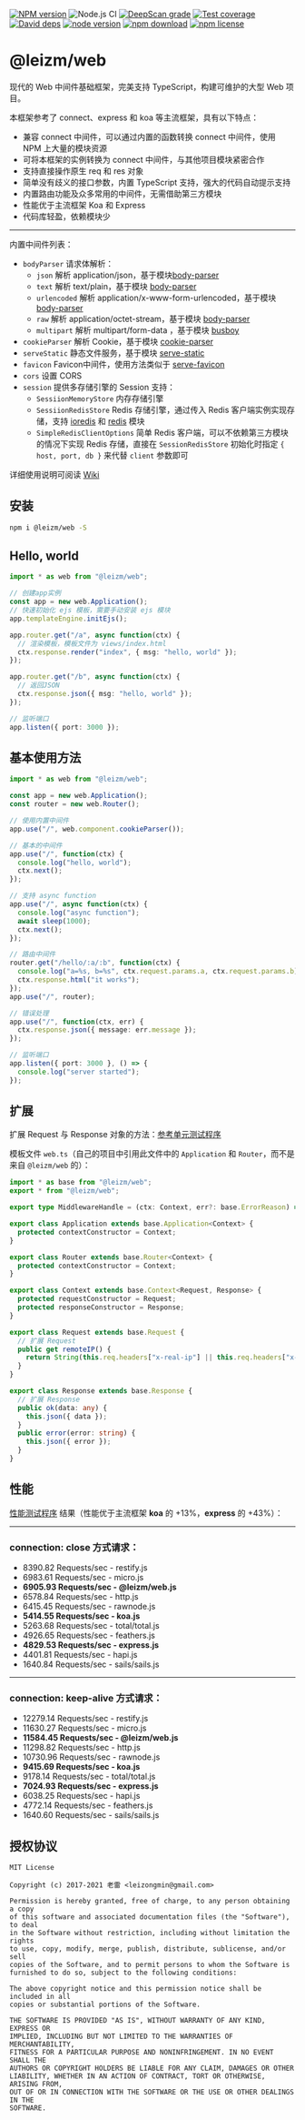 [![NPM version][npm-image]][npm-url]
![Node.js CI](https://github.com/leizongmin/leizm-web/workflows/Node.js%20CI/badge.svg)
[![DeepScan grade](https://deepscan.io/api/projects/2695/branches/18968/badge/grade.svg)](https://deepscan.io/dashboard#view=project&pid=2695&bid=18968)
[![Test coverage][coveralls-image]][coveralls-url]
[![David deps][david-image]][david-url]
[![node version][node-image]][node-url]
[![npm download][download-image]][download-url]
[![npm license][license-image]][download-url]

[npm-image]: https://img.shields.io/npm/v/@leizm/web.svg?style=flat-square
[npm-url]: https://npmjs.org/package/@leizm/web
[coveralls-image]: https://img.shields.io/coveralls/leizongmin/leizm-web.svg?style=flat-square
[coveralls-url]: https://coveralls.io/r/leizongmin/leizm-web?branch=master
[david-image]: https://img.shields.io/david/leizongmin/leizm-web.svg?style=flat-square
[david-url]: https://david-dm.org/leizongmin/leizm-web
[node-image]: https://img.shields.io/badge/node.js-%3E=_8.9-green.svg?style=flat-square
[node-url]: http://nodejs.org/download/
[download-image]: https://img.shields.io/npm/dm/@leizm/web.svg?style=flat-square
[download-url]: https://npmjs.org/package/@leizm/web
[license-image]: https://img.shields.io/npm/l/@leizm/web.svg

# @leizm/web

现代的 Web 中间件基础框架，完美支持 TypeScript，构建可维护的大型 Web 项目。

本框架参考了 connect、express 和 koa 等主流框架，具有以下特点：

* 兼容 connect 中间件，可以通过内置的函数转换 connect 中间件，使用 NPM 上大量的模块资源
* 可将本框架的实例转换为 connect 中间件，与其他项目模块紧密合作
* 支持直接操作原生 req 和 res 对象
* 简单没有歧义的接口参数，内置 TypeScript 支持，强大的代码自动提示支持
* 内置路由功能及众多常用的中间件，无需借助第三方模块
* 性能优于主流框架 Koa 和 Express
* 代码库轻盈，依赖模块少

-----

内置中间件列表：

* `bodyParser` 请求体解析：
  * `json` 解析 application/json，基于模块[body-parser](https://www.npmjs.com/package/body-parser)
  * `text` 解析 text/plain，基于模块 [body-parser](https://www.npmjs.com/package/body-parser)
  * `urlencoded` 解析 application/x-www-form-urlencoded，基于模块 [body-parser](https://www.npmjs.com/package/body-parser)
  * `raw` 解析 application/octet-stream，基于模块 [body-parser](https://www.npmjs.com/package/body-parser)
  * `multipart` 解析 multipart/form-data ，基于模块 [busboy](https://www.npmjs.com/package/busboy)
* `cookieParser` 解析 Cookie，基于模块 [cookie-parser](https://www.npmjs.com/package/cookie-parser)
* `serveStatic` 静态文件服务，基于模块 [serve-static](https://www.npmjs.com/package/serve-static)
* `favicon` Favicon中间件，使用方法类似于 [serve-favicon](https://github.com/expressjs/serve-favicon)
* `cors` 设置 CORS
* `session` 提供多存储引擎的 Session 支持：
  * `SessiionMemoryStore` 内存存储引擎
  * `SessiionRedisStore` Redis 存储引擎，通过传入 Redis 客户端实例实现存储，支持 [ioredis](https://www.npmjs.com/package/ioredis) 和 [redis](https://www.npmjs.com/package/redis) 模块
  * `SimpleRedisClientOptions` 简单 Redis 客户端，可以不依赖第三方模块的情况下实现 Redis 存储，直接在 `SessionRedisStore` 初始化时指定 `{ host, port, db }` 来代替 `client` 参数即可

详细使用说明可阅读 [Wiki](https://github.com/leizongmin/leizm-web/wiki)

## 安装

```bash
npm i @leizm/web -S
```

## Hello, world

```typescript
import * as web from "@leizm/web";

// 创建app实例
const app = new web.Application();
// 快速初始化 ejs 模板，需要手动安装 ejs 模块
app.templateEngine.initEjs();

app.router.get("/a", async function(ctx) {
  // 渲染模板，模板文件为 views/index.html
  ctx.response.render("index", { msg: "hello, world" });
});

app.router.get("/b", async function(ctx) {
  // 返回JSON
  ctx.response.json({ msg: "hello, world" });
});

// 监听端口
app.listen({ port: 3000 });
```

## 基本使用方法

```typescript
import * as web from "@leizm/web";

const app = new web.Application();
const router = new web.Router();

// 使用内置中间件
app.use("/", web.component.cookieParser());

// 基本的中间件
app.use("/", function(ctx) {
  console.log("hello, world");
  ctx.next();
});

// 支持 async function
app.use("/", async function(ctx) {
  console.log("async function");
  await sleep(1000);
  ctx.next();
});

// 路由中间件
router.get("/hello/:a/:b", function(ctx) {
  console.log("a=%s, b=%s", ctx.request.params.a, ctx.request.params.b);
  ctx.response.html("it works");
});
app.use("/", router);

// 错误处理
app.use("/", function(ctx, err) {
  ctx.response.json({ message: err.message });
});

// 监听端口
app.listen({ port: 3000 }, () => {
  console.log("server started");
});
```

## 扩展

扩展 Request 与 Response 对象的方法：[参考单元测试程序](https://github.com/leizongmin/leizm-web/blob/master/src/test/extends.test.ts)

模板文件 `web.ts`（自己的项目中引用此文件中的 `Application` 和 `Router`，而不是来自 `@leizm/web` 的）：

```typescript
import * as base from "@leizm/web";
export * from "@leizm/web";

export type MiddlewareHandle = (ctx: Context, err?: base.ErrorReason) => Promise<void> | void;

export class Application extends base.Application<Context> {
  protected contextConstructor = Context;
}

export class Router extends base.Router<Context> {
  protected contextConstructor = Context;
}

export class Context extends base.Context<Request, Response> {
  protected requestConstructor = Request;
  protected responseConstructor = Response;
}

export class Request extends base.Request {
  // 扩展 Request
  public get remoteIP() {
    return String(this.req.headers["x-real-ip"] || this.req.headers["x-forwarded-for"] || this.req.socket.remoteAddress);
  }
}

export class Response extends base.Response {
  // 扩展 Response
  public ok(data: any) {
    this.json({ data });
  }
  public error(error: string) {
    this.json({ error });
  }
}
```

## 性能

[性能测试程序](https://github.com/leizongmin/leizm-web-benchmark) 结果（性能优于主流框架 **koa** 的 +13%，**express** 的 +43%）：

------------------------------------------------------------------------

### connection: close 方式请求：

- 8390.82 Requests/sec - restify.js
- 6983.61 Requests/sec - micro.js
- **6905.93 Requests/sec - @leizm/web.js**
- 6578.84 Requests/sec - http.js
- 6415.45 Requests/sec - rawnode.js
- **5414.55 Requests/sec - koa.js**
- 5263.68 Requests/sec - total/total.js
- 4926.65 Requests/sec - feathers.js
- **4829.53 Requests/sec - express.js**
- 4401.81 Requests/sec - hapi.js
- 1640.84 Requests/sec - sails/sails.js

------------------------------------------------------------------------

### connection: keep-alive 方式请求：

- 12279.14 Requests/sec - restify.js
- 11630.27 Requests/sec - micro.js
- **11584.45 Requests/sec - @leizm/web.js**
- 11298.82 Requests/sec - http.js
- 10730.96 Requests/sec - rawnode.js
- **9415.69 Requests/sec - koa.js**
- 9178.14 Requests/sec - total/total.js
- **7024.93 Requests/sec - express.js**
- 6038.25 Requests/sec - hapi.js
- 4772.14 Requests/sec - feathers.js
- 1640.60 Requests/sec - sails/sails.js


## 授权协议

```text
MIT License

Copyright (c) 2017-2021 老雷 <leizongmin@gmail.com>

Permission is hereby granted, free of charge, to any person obtaining a copy
of this software and associated documentation files (the "Software"), to deal
in the Software without restriction, including without limitation the rights
to use, copy, modify, merge, publish, distribute, sublicense, and/or sell
copies of the Software, and to permit persons to whom the Software is
furnished to do so, subject to the following conditions:

The above copyright notice and this permission notice shall be included in all
copies or substantial portions of the Software.

THE SOFTWARE IS PROVIDED "AS IS", WITHOUT WARRANTY OF ANY KIND, EXPRESS OR
IMPLIED, INCLUDING BUT NOT LIMITED TO THE WARRANTIES OF MERCHANTABILITY,
FITNESS FOR A PARTICULAR PURPOSE AND NONINFRINGEMENT. IN NO EVENT SHALL THE
AUTHORS OR COPYRIGHT HOLDERS BE LIABLE FOR ANY CLAIM, DAMAGES OR OTHER
LIABILITY, WHETHER IN AN ACTION OF CONTRACT, TORT OR OTHERWISE, ARISING FROM,
OUT OF OR IN CONNECTION WITH THE SOFTWARE OR THE USE OR OTHER DEALINGS IN THE
SOFTWARE.
```
